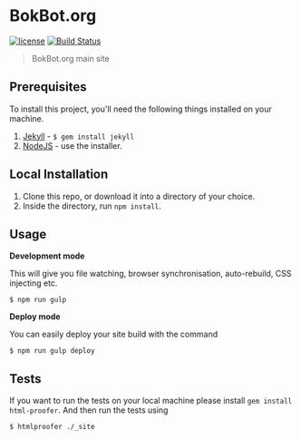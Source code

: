 # BokBot.org

[![license][license-image]][license-url] [![Build Status][travis-image]][travis-url]
> BokBot.org main site

## Prerequisites

To install this project, you'll need the following things installed on your machine.

1. [Jekyll](http://jekyllrb.com/) - `$ gem install jekyll`
2. [NodeJS](http://nodejs.org) - use the installer.

## Local Installation

1. Clone this repo, or download it into a directory of your choice.
2. Inside the directory, run `npm install`.

## Usage

**Development mode**

This will give you file watching, browser synchronisation, auto-rebuild, CSS injecting etc.

```shell
$ npm run gulp
```

**Deploy mode**

You can easily deploy your site build with the command
```shell
$ npm run gulp deploy
```

## Tests

If you want to run the tests on your local machine please install `gem install html-proofer`. And then run the tests using
```shell
$ htmlproofer ./_site
```

[license-image]: https://img.shields.io/badge/license-ISC-blue.svg
[license-url]: https://github.com/joshuacox/BokBot.org/blob/master/LICENSE
[travis-image]: https://travis-ci.org/joshuacox/BokBot.org.svg?branch=master
[travis-url]: https://travis-ci.org/joshuacox/BokBot.org
